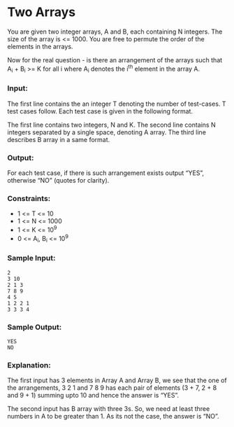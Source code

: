 Two Arrays
==========

You are given two integer arrays, A and B, each containing N integers. The size of the array is <= 1000. You are free to permute the order of the elements in the arrays.

Now for the real question - is there an arrangement of the arrays such that A<sub>i</sub> + B<sub>i</sub> >= K for all i where A<sub>i</sub> denotes the i<sup>th</sup> element in the array A.

### Input:

The first line contains the an integer T denoting the number of test-cases. T test cases follow. Each test case is given in the following format.

The first line contains two integers, N and K. The second line contains N integers separated by a single space, denoting A array. The third line describes B array in a same format.

### Output:

For each test case, if there is such arrangement exists output “YES”, otherwise “NO” (quotes for clarity).

### Constraints:

* 1 <= T <= 10
* 1 <= N <= 1000
* 1 <= K <= 10<sup>9</sup>
* 0 <= A<sub>i</sub>, B<sub>i</sub> <= 10<sup>9</sup>

### Sample Input:

    2
    3 10
    2 1 3
    7 8 9
    4 5
    1 2 2 1
    3 3 3 4

### Sample Output:

    YES
    NO

### Explanation:

The first input has 3 elements in Array A and Array B, we see that the one of the arrangements, 3 2 1 and 7 8 9 has each pair of elements (3 + 7, 2 + 8 and 9 + 1) summing upto 10 and hence the answer is “YES”.

The second input has B array with three 3s. So, we need at least three numbers in A to be greater than 1. As its not the case, the answer is “NO”.
